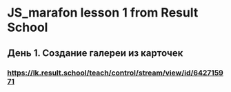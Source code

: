 # JS_marafon lesson 1 from Result School 
## День 1. Создание галереи из карточек

### https://lk.result.school/teach/control/stream/view/id/642715971
